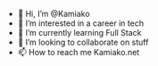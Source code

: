 - 👋 Hi, I’m @Kamiako
- 👀 I’m interested in a career in tech
- 🌱 I’m currently learning Full Stack
- 💞️ I’m looking to collaborate on stuff
- 📫 How to reach me Kamiako.net

<!---
Kamiako/Kamiako is a ✨ special ✨ repository because its `README.md` (this file) appears on your GitHub profile.
You can click the Preview link to take a look at your changes.
--->
